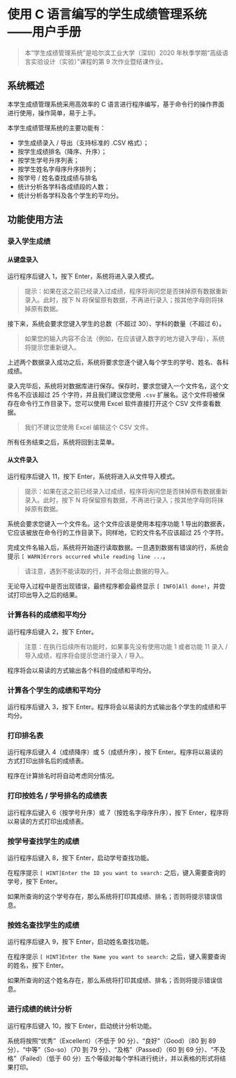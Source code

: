 # 使用 C 语言编写的学生成绩管理系统——用户手册

> 本“学生成绩管理系统”是哈尔滨工业大学（深圳）2020 年秋季学期“高级语言实验设计（实验）”课程的第 9 次作业暨结课作业。

## 系统概述

本学生成绩管理系统采用高效率的 C 语言进行程序编写，基于命令行的操作界面进行使用，操作简单，易于上手。

本学生成绩管理系统的主要功能有：

- 学生成绩录入 / 导出（支持标准的 .CSV 格式）；
- 按学生成绩排名（降序、升序）；
- 按学生学号升序列表；
- 按学生姓名字母序升序排列；
- 按学号 / 姓名查找成绩与排名
- 统计分析各学科各成绩段的人数；
- 统计分析各学科及各个学生的平均分。

## 功能使用方法

### 录入学生成绩

#### 从键盘录入

运行程序后键入 1，按下 Enter，系统将进入录入模式。

> 提示：如果在这之前已经录入过成绩，程序将询问您是否抹掉原有数据重新录入。此时，按下 N 将保留原有数据，不再进行录入；按其他字母则将抹掉原有数据。

接下来，系统会要求您键入学生的总数（不超过 30）、学科的数量（不超过 6）。

> 如果您的输入内容不合法（例如，在应该键入数字的地方键入字母），系统将提示您重新键入。

上述两个数据录入成功之后，系统将要求您逐个键入每个学生的学号、姓名、各科成绩。

录入完毕后，系统将对数据库进行保存。保存时，要求您键入一个文件名，这个文件名不应该超过 25 个字符，并且我们建议您使用 `.csv` 扩展名。这个文件将被保存在命令行工作目录下。您可以使用 Excel 软件直接打开这个 CSV 文件查看数据。

> 我们不建议您使用 Excel 编辑这个 CSV 文件。

所有任务结束之后，系统将回到主菜单。

#### 从文件录入

运行程序后键入 11，按下 Enter，系统将进入从文件导入模式。

> 提示：如果在这之前已经录入过成绩，程序将询问您是否抹掉原有数据重新录入。此时，按下 N 将保留原有数据，不再进行录入；按其他字母则将抹掉原有数据。

系统会要求您键入一个文件名。这个文件应该是使用本程序功能 1 导出的数据表，它应该被放在命令行的工作目录下。同样地，它的文件名不应该超过 25 个字符。

完成文件名输入后，系统将开始逐行读取数据。一旦遇到数据有错误的行，系统会提示 `[ WARN]Errors occurred while reading line ...`。

> 请注意，遇到不能读取的行，并不会阻止数据的导入。

无论导入过程中是否出现错误，最终程序都会最终显示 `[ INFO]All done!`，并尝试打印出导入之后的结果。

### 计算各科的成绩和平均分

运行程序后键入 2，按下 Enter。

> 注意：在执行后续所有功能时，如果事先没有使用功能 1 或者功能 11 录入 / 导入成绩，程序将会提示您进行录入 / 导入。

程序将会以易读的方式输出各个科目的成绩和平均分。

### 计算各个学生的成绩和平均分

运行程序后键入 3，按下 Enter。程序将会以易读的方式输出各个学生的成绩和平均分。

### 打印排名表

运行程序后键入 4（成绩降序）或 5（成绩升序），按下 Enter。程序将以易读的方式打印出排名后的成绩表。

程序在计算排名时将自动考虑同分情况。

### 打印按姓名 / 学号排名的成绩表

运行程序后键入 6（按学号升序）或 7（按姓名字母序升序），按下 Enter，程序将以易读的方式打印出成绩表。

### 按学号查找学生的成绩

运行程序后键入 8，按下 Enter，启动学号查找功能。

在程序提示 `[ HINT]Enter the ID you want to search:` 之后，键入需要查询的学号，按下 Enter。

如果所查询的这个学号存在，那么系统将打印其成绩、排名；否则将提示错误信息。

### 按姓名查找学生的成绩

运行程序后键入 9，按下 Enter，启动姓名查找功能。

在程序提示 `[ HINT]Enter the Name you want to search:` 之后，键入需要查询的姓名，按下 Enter。

如果所查询的这个姓名存在，那么系统将打印其成绩、排名；否则将提示错误信息。

### 进行成绩的统计分析

运行程序后键入 10，按下 Enter，启动统计分析功能。

系统将按照“优秀”（Excellent）（不低于 90 分）、“良好”（Good）（80 到 89 分）、“中等”（So-so）（70 到 79 分）、“及格”（Passed）（60 到 69 分）、“不及格”（Failed）（低于 60 分）五个等级对每个学科进行统计，并以表格的形式将结果打印。